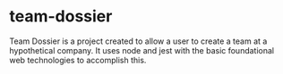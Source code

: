 # team-dossier

Team Dossier is a project created to allow a user to create a team at a hypothetical company. It uses node and jest with the basic foundational web technologies to accomplish this.